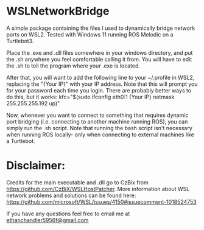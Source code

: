 # WSLNetworkBridge
A simple package containing the files I used to dynamically bridge network ports on WSL2. Tested with Windows 11 running ROS Melodic on a Turtlebot3.

Place the .exe and .dll files somewhere in your windows directory, and put the .sh anywhere you feel comfortable calling it from.
You will have to edit the .sh to tell the program where your .exe is located.

After that, you will want to add the following line to your ~/.profile in WSL2, replacing the "{Your IP}" with your IP address.
Note that this will prompt you for your password each time you login. 
There are probably better ways to do this, but it works:
kfc="$(sudo ifconfig eth0:1 {Your IP} netmask 255.255.255.192 up)"

Now, whenever you want to connect to something that requires dynamic port bridging (i.e. connecting to another machine running ROS), you can simply run the .sh script. 
Note that running the bash script isn't necessary when running ROS locally- only when connecting to external machines like a Turtlebot.

# Disclaimer: 
Credits for the main executable and .dll go to CzBix from https://github.com/CzBiX/WSLHostPatcher. 
More information about WSL network problems and solutions can be found here: https://github.com/microsoft/WSL/issues/4150#issuecomment-1018524753

If you have any questions feel free to email me at ethanchandler5956f@gmail.com
